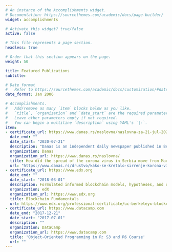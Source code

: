 ```yaml
---
# An instance of the Accomplishments widget.
# Documentation: https://sourcethemes.com/academic/docs/page-builder/
widget: accomplishments

# Activate this widget? true/false
active: false

# This file represents a page section.
headless: true

# Order that this section appears on the page.
weight: 50

title: Featured Publications
subtitle:

# Date format
#   Refer to https://sourcethemes.com/academic/docs/customization/#date-format
date_format: Jan 2006

# Accomplishments.
#   Add/remove as many `item` blocks below as you like.
#   `title`, `organization` and `date_start` are the required parameters.
#   Leave other parameters empty if not required.
#   You can begin a multiline `description` using YAML's `|-`.
item:
- certificate_url: https://www.danas.rs/naslovna/naslovna-za-21-jul-2020/
  date_end: ""
  date_start: "2020-07-21"
  description: "Danas is an independent daily newspaper published in Belgrade, Serbia. It is a left-oriented media, promoting social-democracy and European integrations. It is a vocal media supporter of Serbian NGO activities towards human rights and minorities protection"
  organization: Danas
  organization_url: https://www.danas.rs/naslovna/
  title: How did the spread of the corona virus in Serbia move from March until today
  url: "https://www.danas.rs/drustvo/kako-se-kretalo-sirrenje-korona-virus-u-srbiji-od-marta-do-danas/"
- certificate_url: https://www.edx.org
  date_end: ""
  date_start: "2018-03-01"
  description: Formulated informed blockchain models, hypotheses, and use cases.
  organization: edX
  organization_url: https://www.edx.org
  title: Blockchain Fundamentals
  url: https://www.edx.org/professional-certificate/uc-berkeleyx-blockchain-fundamentals
- certificate_url: https://www.datacamp.com
  date_end: "2017-12-21"
  date_start: "2017-07-01"
  description: ""
  organization: DataCamp
  organization_url: https://www.datacamp.com
  title: 'Object-Oriented Programming in R: S3 and R6 Course'
  url: ""
---
```

